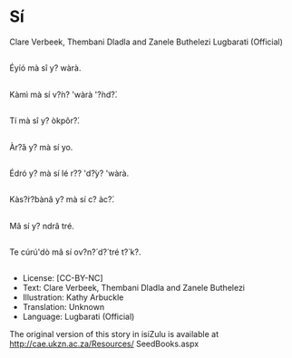 # Sí
Clare Verbeek, Thembani
Dladla and Zanele Buthelezi
Lugbarati (Official)

##
Éyíó mà sî y? wàrà.


##
Kàmì mà sí v?́n? 'wàrà '?̀nd?̀.


##
Tí mà sî y? òkpôr?́.


##
Àr?́á y? mà sí yo.


##
Édró y? mà sí lé r?? 'd?̀y?
'wàrà.


##
Kàs?̀r?̀bànâ y? mà sí c? àc?́.


##
Mâ sí y? ndrâ tré.


##
Te cúrú'dò mâ sí ov?n?́ d?́ tré
t?̀ k?.


##
* License: [CC-BY-NC]
* Text: Clare Verbeek, Thembani Dladla and Zanele Buthelezi
* Illustration: Kathy Arbuckle
* Translation: Unknown
* Language: Lugbarati (Official)

The original version of this story in isiZulu is
available at http://cae.ukzn.ac.za/Resources/
SeedBooks.aspx

